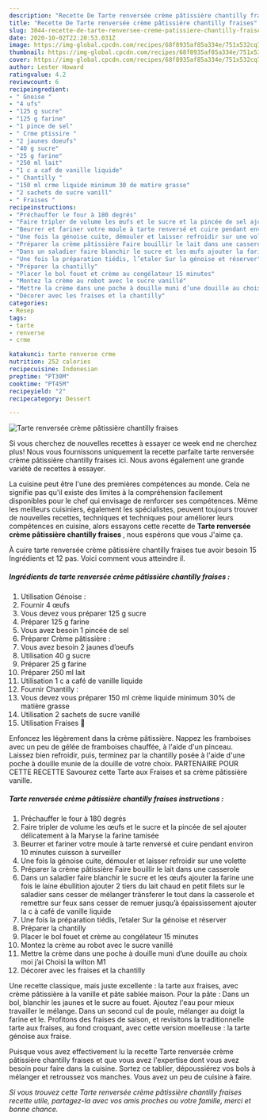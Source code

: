 ```yaml
---
description: "Recette De Tarte renversée crème pâtissière chantilly fraises"
title: "Recette De Tarte renversée crème pâtissière chantilly fraises"
slug: 3044-recette-de-tarte-renversee-creme-patissiere-chantilly-fraises
date: 2020-10-02T22:20:53.031Z
image: https://img-global.cpcdn.com/recipes/68f8935af85a334e/751x532cq70/tarte-renversee-creme-patissiere-chantilly-fraises-photo-principale-de-la-recette.jpg
thumbnail: https://img-global.cpcdn.com/recipes/68f8935af85a334e/751x532cq70/tarte-renversee-creme-patissiere-chantilly-fraises-photo-principale-de-la-recette.jpg
cover: https://img-global.cpcdn.com/recipes/68f8935af85a334e/751x532cq70/tarte-renversee-creme-patissiere-chantilly-fraises-photo-principale-de-la-recette.jpg
author: Lester Howard
ratingvalue: 4.2
reviewcount: 6
recipeingredient:
- " Gnoise "
- "4 ufs"
- "125 g sucre"
- "125 g farine"
- "1 pince de sel"
- " Crme ptissire "
- "2 jaunes doeufs"
- "40 g sucre"
- "25 g farine"
- "250 ml lait"
- "1 c a caf de vanille liquide"
- " Chantilly "
- "150 ml crme liquide minimum 30 de matire grasse"
- "2 sachets de sucre vanill"
- " Fraises "
recipeinstructions:
- "Préchauffer le four à 180 degrés"
- "Faire tripler de volume les œufs et le sucre et la pincée de sel ajouter délicatement à la Maryse la farine tamisée"
- "Beurrer et fariner votre moule à tarte renversé et cuire pendant environ 10 minutes cuisson à surveiller"
- "Une fois la génoise cuite, démouler et laisser refroidir sur une volette"
- "Préparer la crème pâtissière Faire bouillir le lait dans une casserole"
- "Dans un saladier faire blanchir le sucre et les œufs ajouter la farine une fois le laine ébullition ajouter 2 tiers du lait chaud en petit filets sur le saladier sans cesser de mélanger trànsferer le tout dans la casserole et remettre sur feux sans cesser de remuer jusqu’à épaississement ajouter la c à café de vanille liquide"
- "Une fois la préparation tiédis, l’etaler Sur la génoise et réserver"
- "Préparer la chantilly"
- "Placer le bol fouet et crème au congélateur 15 minutes"
- "Montez la crème au robot avec le sucre vanillé"
- "Mettre la crème dans une poche à douille muni d’une douille au choix moi j’ai Choisi la wilton M1"
- "Décorer avec les fraises et la chantilly"
categories:
- Resep
tags:
- tarte
- renverse
- crme

katakunci: tarte renverse crme 
nutrition: 252 calories
recipecuisine: Indonesian
preptime: "PT30M"
cooktime: "PT45M"
recipeyield: "2"
recipecategory: Dessert

---
```



![Tarte renversée crème pâtissière chantilly fraises](https://img-global.cpcdn.com/recipes/68f8935af85a334e/751x532cq70/tarte-renversee-creme-patissiere-chantilly-fraises-photo-principale-de-la-recette.jpg)

Si vous cherchez de nouvelles recettes à essayer ce week end ne cherchez plus! Nous vous fournissons uniquement la recette parfaite tarte renversée crème pâtissière chantilly fraises ici. Nous avons également une grande variété de recettes à essayer.

La cuisine peut être l'une des premières compétences au monde. Cela ne signifie pas qu'il existe des limites à la compréhension facilement disponibles pour le chef qui envisage de renforcer ses compétences. Même les meilleurs cuisiniers, également les spécialistes, peuvent toujours trouver de nouvelles recettes, techniques et techniques pour améliorer leurs compétences en cuisine, alors essayons cette recette de <strong> Tarte renversée crème pâtissière chantilly fraises </strong>, nous espérons que vous J'aime ça.

<!--inarticleads1-->

À cuire tarte renversée crème pâtissière chantilly fraises tue avoir besoin 15 Ingrédients et 12 pas. Voici comment vous atteindre il.

##### Ingrédients de tarte renversée crème pâtissière chantilly fraises :

1. Utilisation  Génoise :
1. Fournir 4 œufs
1. Vous devez vous préparer 125 g sucre
1. Préparer 125 g farine
1. Vous avez besoin 1 pincée de sel
1. Préparer  Crème pâtissière :
1. Vous avez besoin 2 jaunes d’oeufs
1. Utilisation 40 g sucre
1. Préparer 25 g farine
1. Préparer 250 ml lait
1. Utilisation 1 c a café de vanille liquide
1. Fournir  Chantilly :
1. Vous devez vous préparer 150 ml crème liquide minimum 30% de matière grasse
1. Utilisation 2 sachets de sucre vanillé
1. Utilisation  Fraises 🍓


Enfoncez les légèrement dans la crème pâtissière. Nappez les framboises avec un peu de gélée de framboises chauffée, à l&#39;aide d&#39;un pinceau. Laissez bien refroidir, puis, terminez par la chantilly posée à l&#39;aide d&#39;une poche à douille munie de la douille de votre choix. PARTENAIRE POUR CETTE RECETTE Savourez cette Tarte aux Fraises et sa crème pâtissière vanille. 

<!--inarticleads2-->

##### Tarte renversée crème pâtissière chantilly fraises instructions :

1. Préchauffer le four à 180 degrés
1. Faire tripler de volume les œufs et le sucre et la pincée de sel ajouter délicatement à la Maryse la farine tamisée
1. Beurrer et fariner votre moule à tarte renversé et cuire pendant environ 10 minutes cuisson à surveiller
1. Une fois la génoise cuite, démouler et laisser refroidir sur une volette
1. Préparer la crème pâtissière Faire bouillir le lait dans une casserole
1. Dans un saladier faire blanchir le sucre et les œufs ajouter la farine une fois le laine ébullition ajouter 2 tiers du lait chaud en petit filets sur le saladier sans cesser de mélanger trànsferer le tout dans la casserole et remettre sur feux sans cesser de remuer jusqu’à épaississement ajouter la c à café de vanille liquide
1. Une fois la préparation tiédis, l’etaler Sur la génoise et réserver
1. Préparer la chantilly
1. Placer le bol fouet et crème au congélateur 15 minutes
1. Montez la crème au robot avec le sucre vanillé
1. Mettre la crème dans une poche à douille muni d’une douille au choix moi j’ai Choisi la wilton M1
1. Décorer avec les fraises et la chantilly


Une recette classique, mais juste excellente : la tarte aux fraises, avec crème pâtissière à la vanille et pâte sablée maison. Pour la pâte : Dans un bol, blanchir les jaunes et le sucre au fouet. Ajoutez l&#39;eau pour mieux travailler le mélange. Dans un second cul de poule, mélanger au doigt la farine et le. Profitons des fraises de saison, et revisitons la traditionnelle tarte aux fraises, au fond croquant, avec cette version moelleuse : la tarte génoise aux fraise. 

<!--inarticleads1-->

<p>
Puisque vous avez effectivement lu la recette Tarte renversée crème pâtissière chantilly fraises et que vous avez l'expertise dont vous avez besoin pour faire dans la cuisine. Sortez ce tablier, dépoussiérez vos bols à mélanger et retroussez vos manches. Vous avez un peu de cuisine à faire.
</p>

<p>
<i>Si vous trouvez cette Tarte renversée crème pâtissière chantilly fraises recette utile, partagez-la avec vos amis proches ou votre famille, merci et bonne chance.</i>
</p>
